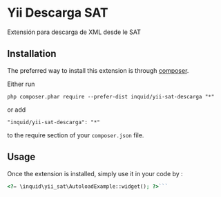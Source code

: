 Yii Descarga SAT
================
Extensión para descarga de XML desde le SAT

Installation
------------

The preferred way to install this extension is through [composer](http://getcomposer.org/download/).

Either run

```
php composer.phar require --prefer-dist inquid/yii-sat-descarga "*"
```

or add

```
"inquid/yii-sat-descarga": "*"
```

to the require section of your `composer.json` file.


Usage
-----

Once the extension is installed, simply use it in your code by  :

```php
<?= \inquid\yii_sat\AutoloadExample::widget(); ?>```
